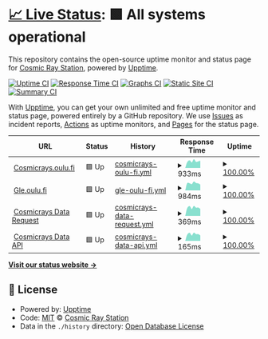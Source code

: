 # [📈 Live Status](https://Cosmic-Ray-Station.github.io/upptime): <!--live status--> **🟩 All systems operational**

This repository contains the open-source uptime monitor and status page for [Cosmic Ray Station](https://cosmicrays.oulu.fi/), powered by [Upptime](https://github.com/upptime/upptime).

[![Uptime CI](https://github.com/Cosmic-Ray-Station/upptime/workflows/Uptime%20CI/badge.svg)](https://github.com/Cosmic-Ray-Station/upptime/actions?query=workflow%3A%22Uptime+CI%22)
[![Response Time CI](https://github.com/Cosmic-Ray-Station/upptime/workflows/Response%20Time%20CI/badge.svg)](https://github.com/Cosmic-Ray-Station/upptime/actions?query=workflow%3A%22Response+Time+CI%22)
[![Graphs CI](https://github.com/Cosmic-Ray-Station/upptime/workflows/Graphs%20CI/badge.svg)](https://github.com/Cosmic-Ray-Station/upptime/actions?query=workflow%3A%22Graphs+CI%22)
[![Static Site CI](https://github.com/Cosmic-Ray-Station/upptime/workflows/Static%20Site%20CI/badge.svg)](https://github.com/Cosmic-Ray-Station/upptime/actions?query=workflow%3A%22Static+Site+CI%22)
[![Summary CI](https://github.com/Cosmic-Ray-Station/upptime/workflows/Summary%20CI/badge.svg)](https://github.com/Cosmic-Ray-Station/upptime/actions?query=workflow%3A%22Summary+CI%22)

With [Upptime](https://upptime.js.org), you can get your own unlimited and free uptime monitor and status page, powered entirely by a GitHub repository. We use [Issues](https://github.com/Cosmic-Ray-Station/upptime/issues) as incident reports, [Actions](https://github.com/Cosmic-Ray-Station/upptime/actions) as uptime monitors, and [Pages](https://Cosmic-Ray-Station.github.io/upptime) for the status page.

<!--start: status pages-->
<!-- This summary is generated by Upptime (https://github.com/upptime/upptime) -->
<!-- Do not edit this manually, your changes will be overwritten -->
<!-- prettier-ignore -->
| URL | Status | History | Response Time | Uptime |
| --- | ------ | ------- | ------------- | ------ |
| <img alt="" src="https://favicons.githubusercontent.com/cosmicrays.oulu.fi" height="13"> [Cosmicrays.oulu.fi](https://cosmicrays.oulu.fi) | 🟩 Up | [cosmicrays-oulu-fi.yml](https://github.com/Cosmic-Ray-Station/upptime/commits/HEAD/history/cosmicrays-oulu-fi.yml) | <details><summary><img alt="Response time graph" src="./graphs/cosmicrays-oulu-fi/response-time-week.png" height="20"> 933ms</summary><br><a href="https://Cosmic-Ray-Station.github.io/upptime/history/cosmicrays-oulu-fi"><img alt="Response time 859" src="https://img.shields.io/endpoint?url=https%3A%2F%2Fraw.githubusercontent.com%2FCosmic-Ray-Station%2Fupptime%2FHEAD%2Fapi%2Fcosmicrays-oulu-fi%2Fresponse-time.json"></a><br><a href="https://Cosmic-Ray-Station.github.io/upptime/history/cosmicrays-oulu-fi"><img alt="24-hour response time 991" src="https://img.shields.io/endpoint?url=https%3A%2F%2Fraw.githubusercontent.com%2FCosmic-Ray-Station%2Fupptime%2FHEAD%2Fapi%2Fcosmicrays-oulu-fi%2Fresponse-time-day.json"></a><br><a href="https://Cosmic-Ray-Station.github.io/upptime/history/cosmicrays-oulu-fi"><img alt="7-day response time 933" src="https://img.shields.io/endpoint?url=https%3A%2F%2Fraw.githubusercontent.com%2FCosmic-Ray-Station%2Fupptime%2FHEAD%2Fapi%2Fcosmicrays-oulu-fi%2Fresponse-time-week.json"></a><br><a href="https://Cosmic-Ray-Station.github.io/upptime/history/cosmicrays-oulu-fi"><img alt="30-day response time 916" src="https://img.shields.io/endpoint?url=https%3A%2F%2Fraw.githubusercontent.com%2FCosmic-Ray-Station%2Fupptime%2FHEAD%2Fapi%2Fcosmicrays-oulu-fi%2Fresponse-time-month.json"></a><br><a href="https://Cosmic-Ray-Station.github.io/upptime/history/cosmicrays-oulu-fi"><img alt="1-year response time 859" src="https://img.shields.io/endpoint?url=https%3A%2F%2Fraw.githubusercontent.com%2FCosmic-Ray-Station%2Fupptime%2FHEAD%2Fapi%2Fcosmicrays-oulu-fi%2Fresponse-time-year.json"></a></details> | <details><summary><a href="https://Cosmic-Ray-Station.github.io/upptime/history/cosmicrays-oulu-fi">100.00%</a></summary><a href="https://Cosmic-Ray-Station.github.io/upptime/history/cosmicrays-oulu-fi"><img alt="All-time uptime 99.96%" src="https://img.shields.io/endpoint?url=https%3A%2F%2Fraw.githubusercontent.com%2FCosmic-Ray-Station%2Fupptime%2FHEAD%2Fapi%2Fcosmicrays-oulu-fi%2Fuptime.json"></a><br><a href="https://Cosmic-Ray-Station.github.io/upptime/history/cosmicrays-oulu-fi"><img alt="24-hour uptime 100.00%" src="https://img.shields.io/endpoint?url=https%3A%2F%2Fraw.githubusercontent.com%2FCosmic-Ray-Station%2Fupptime%2FHEAD%2Fapi%2Fcosmicrays-oulu-fi%2Fuptime-day.json"></a><br><a href="https://Cosmic-Ray-Station.github.io/upptime/history/cosmicrays-oulu-fi"><img alt="7-day uptime 100.00%" src="https://img.shields.io/endpoint?url=https%3A%2F%2Fraw.githubusercontent.com%2FCosmic-Ray-Station%2Fupptime%2FHEAD%2Fapi%2Fcosmicrays-oulu-fi%2Fuptime-week.json"></a><br><a href="https://Cosmic-Ray-Station.github.io/upptime/history/cosmicrays-oulu-fi"><img alt="30-day uptime 99.88%" src="https://img.shields.io/endpoint?url=https%3A%2F%2Fraw.githubusercontent.com%2FCosmic-Ray-Station%2Fupptime%2FHEAD%2Fapi%2Fcosmicrays-oulu-fi%2Fuptime-month.json"></a><br><a href="https://Cosmic-Ray-Station.github.io/upptime/history/cosmicrays-oulu-fi"><img alt="1-year uptime 99.96%" src="https://img.shields.io/endpoint?url=https%3A%2F%2Fraw.githubusercontent.com%2FCosmic-Ray-Station%2Fupptime%2FHEAD%2Fapi%2Fcosmicrays-oulu-fi%2Fuptime-year.json"></a></details>
| <img alt="" src="https://favicons.githubusercontent.com/gle.oulu.fi" height="13"> [Gle.oulu.fi](https://gle.oulu.fi) | 🟩 Up | [gle-oulu-fi.yml](https://github.com/Cosmic-Ray-Station/upptime/commits/HEAD/history/gle-oulu-fi.yml) | <details><summary><img alt="Response time graph" src="./graphs/gle-oulu-fi/response-time-week.png" height="20"> 984ms</summary><br><a href="https://Cosmic-Ray-Station.github.io/upptime/history/gle-oulu-fi"><img alt="Response time 988" src="https://img.shields.io/endpoint?url=https%3A%2F%2Fraw.githubusercontent.com%2FCosmic-Ray-Station%2Fupptime%2FHEAD%2Fapi%2Fgle-oulu-fi%2Fresponse-time.json"></a><br><a href="https://Cosmic-Ray-Station.github.io/upptime/history/gle-oulu-fi"><img alt="24-hour response time 796" src="https://img.shields.io/endpoint?url=https%3A%2F%2Fraw.githubusercontent.com%2FCosmic-Ray-Station%2Fupptime%2FHEAD%2Fapi%2Fgle-oulu-fi%2Fresponse-time-day.json"></a><br><a href="https://Cosmic-Ray-Station.github.io/upptime/history/gle-oulu-fi"><img alt="7-day response time 984" src="https://img.shields.io/endpoint?url=https%3A%2F%2Fraw.githubusercontent.com%2FCosmic-Ray-Station%2Fupptime%2FHEAD%2Fapi%2Fgle-oulu-fi%2Fresponse-time-week.json"></a><br><a href="https://Cosmic-Ray-Station.github.io/upptime/history/gle-oulu-fi"><img alt="30-day response time 1025" src="https://img.shields.io/endpoint?url=https%3A%2F%2Fraw.githubusercontent.com%2FCosmic-Ray-Station%2Fupptime%2FHEAD%2Fapi%2Fgle-oulu-fi%2Fresponse-time-month.json"></a><br><a href="https://Cosmic-Ray-Station.github.io/upptime/history/gle-oulu-fi"><img alt="1-year response time 988" src="https://img.shields.io/endpoint?url=https%3A%2F%2Fraw.githubusercontent.com%2FCosmic-Ray-Station%2Fupptime%2FHEAD%2Fapi%2Fgle-oulu-fi%2Fresponse-time-year.json"></a></details> | <details><summary><a href="https://Cosmic-Ray-Station.github.io/upptime/history/gle-oulu-fi">100.00%</a></summary><a href="https://Cosmic-Ray-Station.github.io/upptime/history/gle-oulu-fi"><img alt="All-time uptime 99.96%" src="https://img.shields.io/endpoint?url=https%3A%2F%2Fraw.githubusercontent.com%2FCosmic-Ray-Station%2Fupptime%2FHEAD%2Fapi%2Fgle-oulu-fi%2Fuptime.json"></a><br><a href="https://Cosmic-Ray-Station.github.io/upptime/history/gle-oulu-fi"><img alt="24-hour uptime 100.00%" src="https://img.shields.io/endpoint?url=https%3A%2F%2Fraw.githubusercontent.com%2FCosmic-Ray-Station%2Fupptime%2FHEAD%2Fapi%2Fgle-oulu-fi%2Fuptime-day.json"></a><br><a href="https://Cosmic-Ray-Station.github.io/upptime/history/gle-oulu-fi"><img alt="7-day uptime 100.00%" src="https://img.shields.io/endpoint?url=https%3A%2F%2Fraw.githubusercontent.com%2FCosmic-Ray-Station%2Fupptime%2FHEAD%2Fapi%2Fgle-oulu-fi%2Fuptime-week.json"></a><br><a href="https://Cosmic-Ray-Station.github.io/upptime/history/gle-oulu-fi"><img alt="30-day uptime 99.88%" src="https://img.shields.io/endpoint?url=https%3A%2F%2Fraw.githubusercontent.com%2FCosmic-Ray-Station%2Fupptime%2FHEAD%2Fapi%2Fgle-oulu-fi%2Fuptime-month.json"></a><br><a href="https://Cosmic-Ray-Station.github.io/upptime/history/gle-oulu-fi"><img alt="1-year uptime 99.96%" src="https://img.shields.io/endpoint?url=https%3A%2F%2Fraw.githubusercontent.com%2FCosmic-Ray-Station%2Fupptime%2FHEAD%2Fapi%2Fgle-oulu-fi%2Fuptime-year.json"></a></details>
| <img alt="" src="https://favicons.githubusercontent.com/cosmicrays.oulu.fi" height="13"> [Cosmicrays Data Request](https://cosmicrays.oulu.fi/webform/onlinequery.cgi?station=DOMC&startday=17&startmonth=02&startyear=2022&starttime=00%3A00&endday=17&endmonth=07&endyear=2022&endtime=00%3A00&resolution=Automatic+choice&outputmode=default) | 🟩 Up | [cosmicrays-data-request.yml](https://github.com/Cosmic-Ray-Station/upptime/commits/HEAD/history/cosmicrays-data-request.yml) | <details><summary><img alt="Response time graph" src="./graphs/cosmicrays-data-request/response-time-week.png" height="20"> 369ms</summary><br><a href="https://Cosmic-Ray-Station.github.io/upptime/history/cosmicrays-data-request"><img alt="Response time 375" src="https://img.shields.io/endpoint?url=https%3A%2F%2Fraw.githubusercontent.com%2FCosmic-Ray-Station%2Fupptime%2FHEAD%2Fapi%2Fcosmicrays-data-request%2Fresponse-time.json"></a><br><a href="https://Cosmic-Ray-Station.github.io/upptime/history/cosmicrays-data-request"><img alt="24-hour response time 309" src="https://img.shields.io/endpoint?url=https%3A%2F%2Fraw.githubusercontent.com%2FCosmic-Ray-Station%2Fupptime%2FHEAD%2Fapi%2Fcosmicrays-data-request%2Fresponse-time-day.json"></a><br><a href="https://Cosmic-Ray-Station.github.io/upptime/history/cosmicrays-data-request"><img alt="7-day response time 369" src="https://img.shields.io/endpoint?url=https%3A%2F%2Fraw.githubusercontent.com%2FCosmic-Ray-Station%2Fupptime%2FHEAD%2Fapi%2Fcosmicrays-data-request%2Fresponse-time-week.json"></a><br><a href="https://Cosmic-Ray-Station.github.io/upptime/history/cosmicrays-data-request"><img alt="30-day response time 385" src="https://img.shields.io/endpoint?url=https%3A%2F%2Fraw.githubusercontent.com%2FCosmic-Ray-Station%2Fupptime%2FHEAD%2Fapi%2Fcosmicrays-data-request%2Fresponse-time-month.json"></a><br><a href="https://Cosmic-Ray-Station.github.io/upptime/history/cosmicrays-data-request"><img alt="1-year response time 375" src="https://img.shields.io/endpoint?url=https%3A%2F%2Fraw.githubusercontent.com%2FCosmic-Ray-Station%2Fupptime%2FHEAD%2Fapi%2Fcosmicrays-data-request%2Fresponse-time-year.json"></a></details> | <details><summary><a href="https://Cosmic-Ray-Station.github.io/upptime/history/cosmicrays-data-request">100.00%</a></summary><a href="https://Cosmic-Ray-Station.github.io/upptime/history/cosmicrays-data-request"><img alt="All-time uptime 99.96%" src="https://img.shields.io/endpoint?url=https%3A%2F%2Fraw.githubusercontent.com%2FCosmic-Ray-Station%2Fupptime%2FHEAD%2Fapi%2Fcosmicrays-data-request%2Fuptime.json"></a><br><a href="https://Cosmic-Ray-Station.github.io/upptime/history/cosmicrays-data-request"><img alt="24-hour uptime 100.00%" src="https://img.shields.io/endpoint?url=https%3A%2F%2Fraw.githubusercontent.com%2FCosmic-Ray-Station%2Fupptime%2FHEAD%2Fapi%2Fcosmicrays-data-request%2Fuptime-day.json"></a><br><a href="https://Cosmic-Ray-Station.github.io/upptime/history/cosmicrays-data-request"><img alt="7-day uptime 100.00%" src="https://img.shields.io/endpoint?url=https%3A%2F%2Fraw.githubusercontent.com%2FCosmic-Ray-Station%2Fupptime%2FHEAD%2Fapi%2Fcosmicrays-data-request%2Fuptime-week.json"></a><br><a href="https://Cosmic-Ray-Station.github.io/upptime/history/cosmicrays-data-request"><img alt="30-day uptime 99.91%" src="https://img.shields.io/endpoint?url=https%3A%2F%2Fraw.githubusercontent.com%2FCosmic-Ray-Station%2Fupptime%2FHEAD%2Fapi%2Fcosmicrays-data-request%2Fuptime-month.json"></a><br><a href="https://Cosmic-Ray-Station.github.io/upptime/history/cosmicrays-data-request"><img alt="1-year uptime 99.96%" src="https://img.shields.io/endpoint?url=https%3A%2F%2Fraw.githubusercontent.com%2FCosmic-Ray-Station%2Fupptime%2FHEAD%2Fapi%2Fcosmicrays-data-request%2Fuptime-year.json"></a></details>
| <img alt="" src="https://favicons.githubusercontent.com/cosmicrays.oulu.fi" height="13"> [Cosmicrays Data API](https://cosmicrays.oulu.fi/api/nmdata) | 🟩 Up | [cosmicrays-data-api.yml](https://github.com/Cosmic-Ray-Station/upptime/commits/HEAD/history/cosmicrays-data-api.yml) | <details><summary><img alt="Response time graph" src="./graphs/cosmicrays-data-api/response-time-week.png" height="20"> 165ms</summary><br><a href="https://Cosmic-Ray-Station.github.io/upptime/history/cosmicrays-data-api"><img alt="Response time 162" src="https://img.shields.io/endpoint?url=https%3A%2F%2Fraw.githubusercontent.com%2FCosmic-Ray-Station%2Fupptime%2FHEAD%2Fapi%2Fcosmicrays-data-api%2Fresponse-time.json"></a><br><a href="https://Cosmic-Ray-Station.github.io/upptime/history/cosmicrays-data-api"><img alt="24-hour response time 134" src="https://img.shields.io/endpoint?url=https%3A%2F%2Fraw.githubusercontent.com%2FCosmic-Ray-Station%2Fupptime%2FHEAD%2Fapi%2Fcosmicrays-data-api%2Fresponse-time-day.json"></a><br><a href="https://Cosmic-Ray-Station.github.io/upptime/history/cosmicrays-data-api"><img alt="7-day response time 165" src="https://img.shields.io/endpoint?url=https%3A%2F%2Fraw.githubusercontent.com%2FCosmic-Ray-Station%2Fupptime%2FHEAD%2Fapi%2Fcosmicrays-data-api%2Fresponse-time-week.json"></a><br><a href="https://Cosmic-Ray-Station.github.io/upptime/history/cosmicrays-data-api"><img alt="30-day response time 172" src="https://img.shields.io/endpoint?url=https%3A%2F%2Fraw.githubusercontent.com%2FCosmic-Ray-Station%2Fupptime%2FHEAD%2Fapi%2Fcosmicrays-data-api%2Fresponse-time-month.json"></a><br><a href="https://Cosmic-Ray-Station.github.io/upptime/history/cosmicrays-data-api"><img alt="1-year response time 162" src="https://img.shields.io/endpoint?url=https%3A%2F%2Fraw.githubusercontent.com%2FCosmic-Ray-Station%2Fupptime%2FHEAD%2Fapi%2Fcosmicrays-data-api%2Fresponse-time-year.json"></a></details> | <details><summary><a href="https://Cosmic-Ray-Station.github.io/upptime/history/cosmicrays-data-api">100.00%</a></summary><a href="https://Cosmic-Ray-Station.github.io/upptime/history/cosmicrays-data-api"><img alt="All-time uptime 99.95%" src="https://img.shields.io/endpoint?url=https%3A%2F%2Fraw.githubusercontent.com%2FCosmic-Ray-Station%2Fupptime%2FHEAD%2Fapi%2Fcosmicrays-data-api%2Fuptime.json"></a><br><a href="https://Cosmic-Ray-Station.github.io/upptime/history/cosmicrays-data-api"><img alt="24-hour uptime 100.00%" src="https://img.shields.io/endpoint?url=https%3A%2F%2Fraw.githubusercontent.com%2FCosmic-Ray-Station%2Fupptime%2FHEAD%2Fapi%2Fcosmicrays-data-api%2Fuptime-day.json"></a><br><a href="https://Cosmic-Ray-Station.github.io/upptime/history/cosmicrays-data-api"><img alt="7-day uptime 100.00%" src="https://img.shields.io/endpoint?url=https%3A%2F%2Fraw.githubusercontent.com%2FCosmic-Ray-Station%2Fupptime%2FHEAD%2Fapi%2Fcosmicrays-data-api%2Fuptime-week.json"></a><br><a href="https://Cosmic-Ray-Station.github.io/upptime/history/cosmicrays-data-api"><img alt="30-day uptime 99.92%" src="https://img.shields.io/endpoint?url=https%3A%2F%2Fraw.githubusercontent.com%2FCosmic-Ray-Station%2Fupptime%2FHEAD%2Fapi%2Fcosmicrays-data-api%2Fuptime-month.json"></a><br><a href="https://Cosmic-Ray-Station.github.io/upptime/history/cosmicrays-data-api"><img alt="1-year uptime 99.95%" src="https://img.shields.io/endpoint?url=https%3A%2F%2Fraw.githubusercontent.com%2FCosmic-Ray-Station%2Fupptime%2FHEAD%2Fapi%2Fcosmicrays-data-api%2Fuptime-year.json"></a></details>

<!--end: status pages-->

[**Visit our status website →**](https://Cosmic-Ray-Station.github.io/upptime)

## 📄 License

- Powered by: [Upptime](https://github.com/upptime/upptime)
- Code: [MIT](./LICENSE) © [Cosmic Ray Station](https://cosmicrays.oulu.fi/)
- Data in the `./history` directory: [Open Database License](https://opendatacommons.org/licenses/odbl/1-0/)
